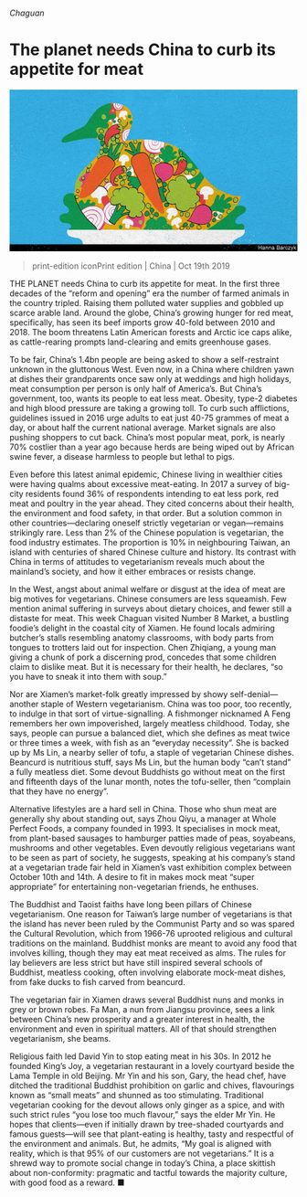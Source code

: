###### Chaguan

# The planet needs China to curb its appetite for meat 

![image](images/20191019_CND000_0.jpg) 

> print-edition iconPrint edition | China | Oct 19th 2019 

THE PLANET needs China to curb its appetite for meat. In the first three decades of the “reform and opening” era the number of farmed animals in the country tripled. Raising them polluted water supplies and gobbled up scarce arable land. Around the globe, China’s growing hunger for red meat, specifically, has seen its beef imports grow 40-fold between 2010 and 2018. The boom threatens Latin American forests and Arctic ice caps alike, as cattle-rearing prompts land-clearing and emits greenhouse gases. 

To be fair, China’s 1.4bn people are being asked to show a self-restraint unknown in the gluttonous West. Even now, in a China where children yawn at dishes their grandparents once saw only at weddings and high holidays, meat consumption per person is only half of America’s. But China’s government, too, wants its people to eat less meat. Obesity, type-2 diabetes and high blood pressure are taking a growing toll. To curb such afflictions, guidelines issued in 2016 urge adults to eat just 40-75 grammes of meat a day, or about half the current national average. Market signals are also pushing shoppers to cut back. China’s most popular meat, pork, is nearly 70% costlier than a year ago because herds are being wiped out by African swine fever, a disease harmless to people but lethal to pigs. 

Even before this latest animal epidemic, Chinese living in wealthier cities were having qualms about excessive meat-eating. In 2017 a survey of big-city residents found 36% of respondents intending to eat less pork, red meat and poultry in the year ahead. They cited concerns about their health, the environment and food safety, in that order. But a solution common in other countries—declaring oneself strictly vegetarian or vegan—remains strikingly rare. Less than 2% of the Chinese population is vegetarian, the food industry estimates. The proportion is 10% in neighbouring Taiwan, an island with centuries of shared Chinese culture and history. Its contrast with China in terms of attitudes to vegetarianism reveals much about the mainland’s society, and how it either embraces or resists change. 

In the West, angst about animal welfare or disgust at the idea of meat are big motives for vegetarians. Chinese consumers are less squeamish. Few mention animal suffering in surveys about dietary choices, and fewer still a distaste for meat. This week Chaguan visited Number 8 Market, a bustling foodie’s delight in the coastal city of Xiamen. He found locals admiring butcher’s stalls resembling anatomy classrooms, with body parts from tongues to trotters laid out for inspection. Chen Zhiqiang, a young man giving a chunk of pork a discerning prod, concedes that some children claim to dislike meat. But it is necessary for their health, he declares, “so you have to sneak it into them with soup.” 

Nor are Xiamen’s market-folk greatly impressed by showy self-denial—another staple of Western vegetarianism. China was too poor, too recently, to indulge in that sort of virtue-signalling. A fishmonger nicknamed A Feng remembers her own impoverished, largely meatless childhood. Today, she says, people can pursue a balanced diet, which she defines as meat twice or three times a week, with fish as an “everyday necessity”. She is backed up by Ms Lin, a nearby seller of tofu, a staple of vegetarian Chinese dishes. Beancurd is nutritious stuff, says Ms Lin, but the human body “can’t stand” a fully meatless diet. Some devout Buddhists go without meat on the first and fifteenth days of the lunar month, notes the tofu-seller, then “complain that they have no energy”. 

Alternative lifestyles are a hard sell in China. Those who shun meat are generally shy about standing out, says Zhou Qiyu, a manager at Whole Perfect Foods, a company founded in 1993. It specialises in mock meat, from plant-based sausages to hamburger patties made of peas, soyabeans, mushrooms and other vegetables. Even devoutly religious vegetarians want to be seen as part of society, he suggests, speaking at his company’s stand at a vegetarian trade fair held in Xiamen’s vast exhibition complex between October 10th and 14th. A desire to fit in makes mock meat “super appropriate” for entertaining non-vegetarian friends, he enthuses. 

The Buddhist and Taoist faiths have long been pillars of Chinese vegetarianism. One reason for Taiwan’s large number of vegetarians is that the island has never been ruled by the Communist Party and so was spared the Cultural Revolution, which from 1966-76 uprooted religious and cultural traditions on the mainland. Buddhist monks are meant to avoid any food that involves killing, though they may eat meat received as alms. The rules for lay believers are less strict but have still inspired several schools of Buddhist, meatless cooking, often involving elaborate mock-meat dishes, from fake ducks to fish carved from beancurd. 

The vegetarian fair in Xiamen draws several Buddhist nuns and monks in grey or brown robes. Fa Man, a nun from Jiangsu province, sees a link between China’s new prosperity and a greater interest in health, the environment and even in spiritual matters. All of that should strengthen vegetarianism, she beams. 

Religious faith led David Yin to stop eating meat in his 30s. In 2012 he founded King’s Joy, a vegetarian restaurant in a lovely courtyard beside the Lama Temple in old Beijing. Mr Yin and his son, Gary, the head chef, have ditched the traditional Buddhist prohibition on garlic and chives, flavourings known as “small meats” and shunned as too stimulating. Traditional vegetarian cooking for the devout allows only ginger as a spice, and with such strict rules “you lose too much flavour,” says the elder Mr Yin. He hopes that clients—even if initially drawn by tree-shaded courtyards and famous guests—will see that plant-eating is healthy, tasty and respectful of the environment and animals. But, he admits, “My goal is aligned with reality, which is that 95% of our customers are not vegetarians.” It is a shrewd way to promote social change in today’s China, a place skittish about non-conformity: pragmatic and tactful towards the majority culture, with good food as a reward. ■ 

